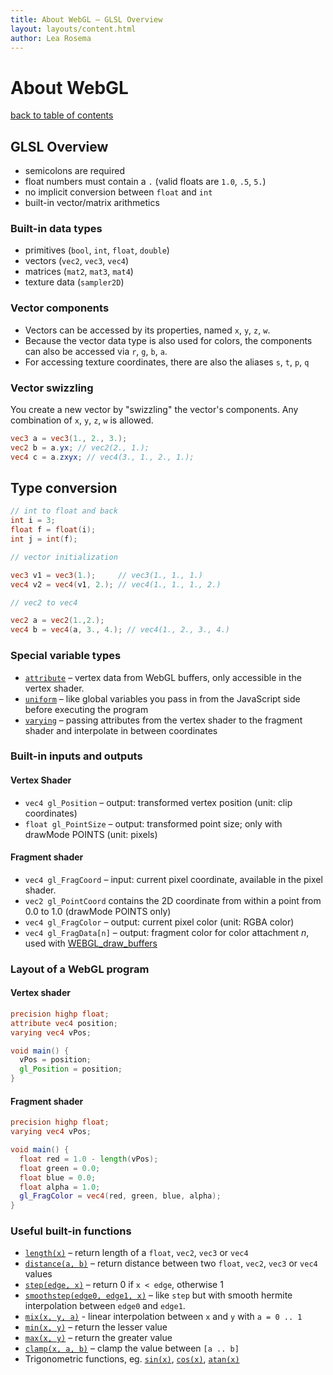 ```yaml
---
title: About WebGL – GLSL Overview
layout: layouts/content.html
author: Lea Rosema
---
```


# About WebGL

[back to table of contents](../)

## GLSL Overview

- semicolons are required
- float numbers must contain a `.` (valid floats are `1.0`, `.5`, `5.`)
- no implicit conversion between `float` and `int`
- built-in vector/matrix arithmetics

### Built-in data types

- primitives (`bool`, `int`, `float`, `double`)
- vectors (`vec2`, `vec3`, `vec4`)
- matrices (`mat2`, `mat3`, `mat4`)
- texture data (`sampler2D`)

### Vector components

- Vectors can be accessed by its properties, named `x`, `y`, `z`, `w`.
- Because the vector data type is also used for colors, the components can also be accessed via `r`, `g`, `b`, `a`.
- For accessing texture coordinates, there are also the aliases `s`, `t`, `p`, `q`

### Vector swizzling

You create a new vector by "swizzling" the vector's components. Any combination of `x`, `y`, `z`, `w` is allowed.

```glsl
vec3 a = vec3(1., 2., 3.);
vec2 b = a.yx; // vec2(2., 1.);
vec4 c = a.zxyx; // vec4(3., 1., 2., 1.);
```

## Type conversion

```glsl
// int to float and back
int i = 3;
float f = float(i);
int j = int(f);

// vector initialization

vec3 v1 = vec3(1.);     // vec3(1., 1., 1.)
vec4 v2 = vec4(v1, 2.); // vec4(1., 1., 1., 2.)

// vec2 to vec4

vec2 a = vec2(1.,2.);
vec4 b = vec4(a, 3., 4.); // vec4(1., 2., 3., 4.)
```

### Special variable types

- [`attribute`](https://thebookofshaders.com/glossary/?search=attribute) – vertex data from WebGL buffers, only accessible in the vertex shader.
- [`uniform`](https://thebookofshaders.com/glossary/?search=uniform) – like global variables you pass in from the JavaScript side before executing the program
- [`varying`](https://thebookofshaders.com/glossary/?search=varying) – passing attributes from the vertex shader to the fragment shader and interpolate in between coordinates

### Built-in inputs and outputs

#### Vertex Shader

- `vec4 gl_Position` – output: transformed vertex position (unit: clip coordinates)
- `float gl_PointSize` – output: transformed point size; only with drawMode POINTS (unit: pixels)

#### Fragment shader

- `vec4 gl_FragCoord` – input: current pixel coordinate, available in the pixel shader.
- `vec2 gl_PointCoord` contains the 2D coordinate from within a point from 0.0 to 1.0 (drawMode POINTS only)
- `vec4 gl_FragColor` – output: current pixel color (unit: RGBA color)
- `vec4 gl_FragData[n]` – output: fragment color for color attachment _n_, used with [WEBGL_draw_buffers](https://developer.mozilla.org/en-US/docs/Web/API/WEBGL_draw_buffers)

### Layout of a WebGL program

#### Vertex shader

```glsl
precision highp float;
attribute vec4 position;
varying vec4 vPos;

void main() {
  vPos = position;
  gl_Position = position;
}
```

#### Fragment shader

```glsl
precision highp float;
varying vec4 vPos;

void main() {
  float red = 1.0 - length(vPos);
  float green = 0.0;
  float blue = 0.0;
  float alpha = 1.0;
  gl_FragColor = vec4(red, green, blue, alpha);
}

```

### Useful built-in functions

- [`length(x)`](https://thebookofshaders.com/glossary/?search=length) – return length of a `float`, `vec2`, `vec3` or `vec4`
- [`distance(a, b)`](https://thebookofshaders.com/glossary/?search=distance) – return distance between two `float`, `vec2`, `vec3` or `vec4` values
- [`step(edge, x)`](https://thebookofshaders.com/glossary/?search=step) – return 0 if `x < edge`, otherwise 1
- [`smoothstep(edge0, edge1, x)`](https://thebookofshaders.com/glossary/?search=smoothstep) – like `step` but with smooth hermite interpolation between `edge0` and `edge1`.
- [`mix(x, y, a)`](https://thebookofshaders.com/glossary/?search=mix) - linear interpolation between `x` and `y` with `a = 0 .. 1`
- [`min(x, y)`](https://thebookofshaders.com/glossary/?search=min) – return the lesser value
- [`max(x, y)`](https://thebookofshaders.com/glossary/?search=max) – return the greater value
- [`clamp(x, a, b)`](https://thebookofshaders.com/glossary/?search=clamp) – clamp the value between `[a .. b]`
- Trigonometric functions, eg. [`sin(x)`](https://thebookofshaders.com/glossary/?search=sin), [`cos(x)`](https://thebookofshaders.com/glossary/?search=cos), [`atan(x)`](https://thebookofshaders.com/glossary/?search=atan)
